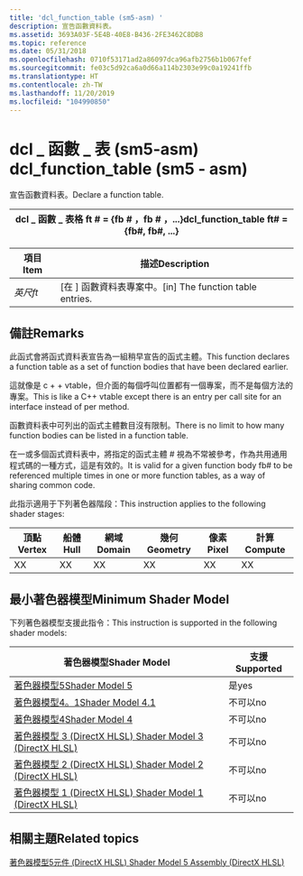 ```yaml
---
title: 'dcl_function_table (sm5-asm) '
description: 宣告函數資料表。
ms.assetid: 3693A03F-5E4B-40E8-B436-2FE3462C8DB8
ms.topic: reference
ms.date: 05/31/2018
ms.openlocfilehash: 0710f53171ad2a86097dca96afb2756b1b067fef
ms.sourcegitcommit: fe03c5d92ca6a0d66a114b2303e99c0a19241ffb
ms.translationtype: HT
ms.contentlocale: zh-TW
ms.lasthandoff: 11/20/2019
ms.locfileid: "104990850"
---
```

# <a name="dcl_function_table-sm5---asm"></a><span data-ttu-id="c06b6-103">dcl \_ 函數 \_ 表 (sm5-asm) </span><span class="sxs-lookup"><span data-stu-id="c06b6-103">dcl\_function\_table (sm5 - asm)</span></span>

<span data-ttu-id="c06b6-104">宣告函數資料表。</span><span class="sxs-lookup"><span data-stu-id="c06b6-104">Declare a function table.</span></span>



| <span data-ttu-id="c06b6-105">dcl \_ 函數 \_ 表格 ft \# = {fb \# ，fb \# ，...}</span><span class="sxs-lookup"><span data-stu-id="c06b6-105">dcl\_function\_table ft\# = {fb\#, fb\#, ...}</span></span> |
|-----------------------------------------------|



 



| <span data-ttu-id="c06b6-106">項目</span><span class="sxs-lookup"><span data-stu-id="c06b6-106">Item</span></span>                                                      | <span data-ttu-id="c06b6-107">描述</span><span class="sxs-lookup"><span data-stu-id="c06b6-107">Description</span></span>                                   |
|-----------------------------------------------------------|-----------------------------------------------|
| <span data-ttu-id="c06b6-108"><span id="ft"></span><span id="FT"></span>*英尺*</span><span class="sxs-lookup"><span data-stu-id="c06b6-108"><span id="ft"></span><span id="FT"></span>*ft*</span></span><br/> | <span data-ttu-id="c06b6-109">\[在 \] 函數資料表專案中。</span><span class="sxs-lookup"><span data-stu-id="c06b6-109">\[in\] The function table entries.</span></span><br/> |



 

## <a name="remarks"></a><span data-ttu-id="c06b6-110">備註</span><span class="sxs-lookup"><span data-stu-id="c06b6-110">Remarks</span></span>

<span data-ttu-id="c06b6-111">此函式會將函式資料表宣告為一組稍早宣告的函式主體。</span><span class="sxs-lookup"><span data-stu-id="c06b6-111">This function declares a function table as a set of function bodies that have been declared earlier.</span></span>

<span data-ttu-id="c06b6-112">這就像是 c + + vtable，但介面的每個呼叫位置都有一個專案，而不是每個方法的專案。</span><span class="sxs-lookup"><span data-stu-id="c06b6-112">This is like a C++ vtable except there is an entry per call site for an interface instead of per method.</span></span>

<span data-ttu-id="c06b6-113">函數資料表中可列出的函式主體數目沒有限制。</span><span class="sxs-lookup"><span data-stu-id="c06b6-113">There is no limit to how many function bodies can be listed in a function table.</span></span>

<span data-ttu-id="c06b6-114">在一或多個函式資料表中，將指定的函式主體 \# 視為不常被參考，作為共用通用程式碼的一種方式，這是有效的。</span><span class="sxs-lookup"><span data-stu-id="c06b6-114">It is valid for a given function body fb\# to be referenced multiple times in one or more function tables, as a way of sharing common code.</span></span>

<span data-ttu-id="c06b6-115">此指示適用于下列著色器階段：</span><span class="sxs-lookup"><span data-stu-id="c06b6-115">This instruction applies to the following shader stages:</span></span>



| <span data-ttu-id="c06b6-116">頂點</span><span class="sxs-lookup"><span data-stu-id="c06b6-116">Vertex</span></span> | <span data-ttu-id="c06b6-117">船體</span><span class="sxs-lookup"><span data-stu-id="c06b6-117">Hull</span></span> | <span data-ttu-id="c06b6-118">網域</span><span class="sxs-lookup"><span data-stu-id="c06b6-118">Domain</span></span> | <span data-ttu-id="c06b6-119">幾何</span><span class="sxs-lookup"><span data-stu-id="c06b6-119">Geometry</span></span> | <span data-ttu-id="c06b6-120">像素</span><span class="sxs-lookup"><span data-stu-id="c06b6-120">Pixel</span></span> | <span data-ttu-id="c06b6-121">計算</span><span class="sxs-lookup"><span data-stu-id="c06b6-121">Compute</span></span> |
|--------|------|--------|----------|-------|---------|
| <span data-ttu-id="c06b6-122">X</span><span class="sxs-lookup"><span data-stu-id="c06b6-122">X</span></span>      | <span data-ttu-id="c06b6-123">X</span><span class="sxs-lookup"><span data-stu-id="c06b6-123">X</span></span>    | <span data-ttu-id="c06b6-124">X</span><span class="sxs-lookup"><span data-stu-id="c06b6-124">X</span></span>      | <span data-ttu-id="c06b6-125">X</span><span class="sxs-lookup"><span data-stu-id="c06b6-125">X</span></span>        | <span data-ttu-id="c06b6-126">X</span><span class="sxs-lookup"><span data-stu-id="c06b6-126">X</span></span>     | <span data-ttu-id="c06b6-127">X</span><span class="sxs-lookup"><span data-stu-id="c06b6-127">X</span></span>       |



 

## <a name="minimum-shader-model"></a><span data-ttu-id="c06b6-128">最小著色器模型</span><span class="sxs-lookup"><span data-stu-id="c06b6-128">Minimum Shader Model</span></span>

<span data-ttu-id="c06b6-129">下列著色器模型支援此指令：</span><span class="sxs-lookup"><span data-stu-id="c06b6-129">This instruction is supported in the following shader models:</span></span>



| <span data-ttu-id="c06b6-130">著色器模型</span><span class="sxs-lookup"><span data-stu-id="c06b6-130">Shader Model</span></span>                                              | <span data-ttu-id="c06b6-131">支援</span><span class="sxs-lookup"><span data-stu-id="c06b6-131">Supported</span></span> |
|-----------------------------------------------------------|-----------|
| [<span data-ttu-id="c06b6-132">著色器模型5</span><span class="sxs-lookup"><span data-stu-id="c06b6-132">Shader Model 5</span></span>](d3d11-graphics-reference-sm5.md)        | <span data-ttu-id="c06b6-133">是</span><span class="sxs-lookup"><span data-stu-id="c06b6-133">yes</span></span>       |
| [<span data-ttu-id="c06b6-134">著色器模型4。1</span><span class="sxs-lookup"><span data-stu-id="c06b6-134">Shader Model 4.1</span></span>](dx-graphics-hlsl-sm4.md)              | <span data-ttu-id="c06b6-135">不可以</span><span class="sxs-lookup"><span data-stu-id="c06b6-135">no</span></span>        |
| [<span data-ttu-id="c06b6-136">著色器模型4</span><span class="sxs-lookup"><span data-stu-id="c06b6-136">Shader Model 4</span></span>](dx-graphics-hlsl-sm4.md)                | <span data-ttu-id="c06b6-137">不可以</span><span class="sxs-lookup"><span data-stu-id="c06b6-137">no</span></span>        |
| [<span data-ttu-id="c06b6-138">著色器模型 3 (DirectX HLSL) </span><span class="sxs-lookup"><span data-stu-id="c06b6-138">Shader Model 3 (DirectX HLSL)</span></span>](dx-graphics-hlsl-sm3.md) | <span data-ttu-id="c06b6-139">不可以</span><span class="sxs-lookup"><span data-stu-id="c06b6-139">no</span></span>        |
| [<span data-ttu-id="c06b6-140">著色器模型 2 (DirectX HLSL) </span><span class="sxs-lookup"><span data-stu-id="c06b6-140">Shader Model 2 (DirectX HLSL)</span></span>](dx-graphics-hlsl-sm2.md) | <span data-ttu-id="c06b6-141">不可以</span><span class="sxs-lookup"><span data-stu-id="c06b6-141">no</span></span>        |
| [<span data-ttu-id="c06b6-142">著色器模型 1 (DirectX HLSL) </span><span class="sxs-lookup"><span data-stu-id="c06b6-142">Shader Model 1 (DirectX HLSL)</span></span>](dx-graphics-hlsl-sm1.md) | <span data-ttu-id="c06b6-143">不可以</span><span class="sxs-lookup"><span data-stu-id="c06b6-143">no</span></span>        |



 

## <a name="related-topics"></a><span data-ttu-id="c06b6-144">相關主題</span><span class="sxs-lookup"><span data-stu-id="c06b6-144">Related topics</span></span>

<dl> <dt>

[<span data-ttu-id="c06b6-145">著色器模型5元件 (DirectX HLSL) </span><span class="sxs-lookup"><span data-stu-id="c06b6-145">Shader Model 5 Assembly (DirectX HLSL)</span></span>](shader-model-5-assembly--directx-hlsl-.md)
</dt> </dl>

 

 





